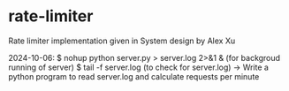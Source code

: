 # rate-limiter
Rate limiter implementation given in System design by Alex Xu

2024-10-06:
$ nohup python server.py > server.log 2>&1 & (for backgroud running of server)
$ tail -f server.log (to check for server.log)
-> Write a python program to read server.log and calculate requests per minute
